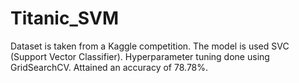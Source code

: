 # Titanic_SVM
Dataset is taken from a Kaggle competition. The model is used SVC (Support Vector Classifier). Hyperparameter tuning done using GridSearchCV. Attained an accuracy of 78.78%.
